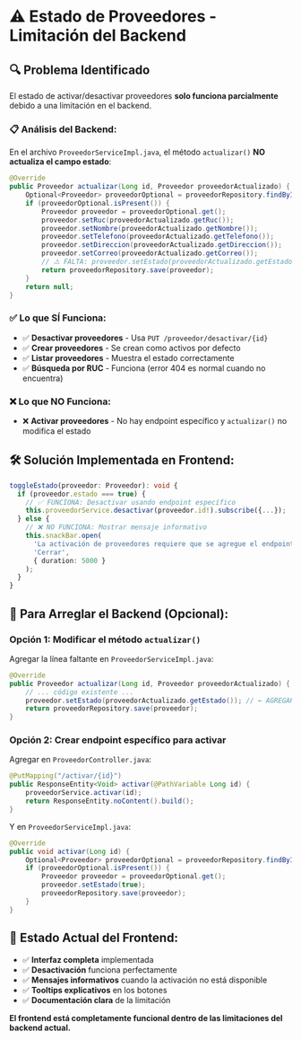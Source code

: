 # ⚠️ Estado de Proveedores - Limitación del Backend

## 🔍 **Problema Identificado**

El estado de activar/desactivar proveedores **solo funciona parcialmente** debido a una limitación en el backend.

### 📋 **Análisis del Backend:**

En el archivo `ProveedorServiceImpl.java`, el método `actualizar()` **NO actualiza el campo estado**:

```java
@Override
public Proveedor actualizar(Long id, Proveedor proveedorActualizado) {
    Optional<Proveedor> proveedorOptional = proveedorRepository.findById(id);
    if (proveedorOptional.isPresent()) {
        Proveedor proveedor = proveedorOptional.get();
        proveedor.setRuc(proveedorActualizado.getRuc());
        proveedor.setNombre(proveedorActualizado.getNombre());
        proveedor.setTelefono(proveedorActualizado.getTelefono());
        proveedor.setDireccion(proveedorActualizado.getDireccion());
        proveedor.setCorreo(proveedorActualizado.getCorreo());
        // ⚠️ FALTA: proveedor.setEstado(proveedorActualizado.getEstado());
        return proveedorRepository.save(proveedor);
    }
    return null;
}
```

### ✅ **Lo que SÍ Funciona:**
- ✅ **Desactivar proveedores** - Usa `PUT /proveedor/desactivar/{id}`
- ✅ **Crear proveedores** - Se crean como activos por defecto
- ✅ **Listar proveedores** - Muestra el estado correctamente
- ✅ **Búsqueda por RUC** - Funciona (error 404 es normal cuando no encuentra)

### ❌ **Lo que NO Funciona:**
- ❌ **Activar proveedores** - No hay endpoint específico y `actualizar()` no modifica el estado

## 🛠️ **Solución Implementada en Frontend:**

```typescript
toggleEstado(proveedor: Proveedor): void {
  if (proveedor.estado === true) {
    // ✅ FUNCIONA: Desactivar usando endpoint específico
    this.proveedorService.desactivar(proveedor.id!).subscribe({...});
  } else {
    // ❌ NO FUNCIONA: Mostrar mensaje informativo
    this.snackBar.open(
      'La activación de proveedores requiere que se agregue el endpoint en el backend', 
      'Cerrar', 
      { duration: 5000 }
    );
  }
}
```

## 🔧 **Para Arreglar el Backend (Opcional):**

### **Opción 1: Modificar el método `actualizar()`**
Agregar la línea faltante en `ProveedorServiceImpl.java`:

```java
@Override
public Proveedor actualizar(Long id, Proveedor proveedorActualizado) {
    // ... código existente ...
    proveedor.setEstado(proveedorActualizado.getEstado()); // ← AGREGAR ESTA LÍNEA
    return proveedorRepository.save(proveedor);
}
```

### **Opción 2: Crear endpoint específico para activar**
Agregar en `ProveedorController.java`:

```java
@PutMapping("/activar/{id}")
public ResponseEntity<Void> activar(@PathVariable Long id) {
    proveedorService.activar(id);
    return ResponseEntity.noContent().build();
}
```

Y en `ProveedorServiceImpl.java`:
```java
@Override
public void activar(Long id) {
    Optional<Proveedor> proveedorOptional = proveedorRepository.findById(id);
    if (proveedorOptional.isPresent()) {
        Proveedor proveedor = proveedorOptional.get();
        proveedor.setEstado(true);
        proveedorRepository.save(proveedor);
    }
}
```

## 🎯 **Estado Actual del Frontend:**

- ✅ **Interfaz completa** implementada
- ✅ **Desactivación** funciona perfectamente
- ✅ **Mensajes informativos** cuando la activación no está disponible
- ✅ **Tooltips explicativos** en los botones
- ✅ **Documentación clara** de la limitación

**El frontend está completamente funcional dentro de las limitaciones del backend actual.**
